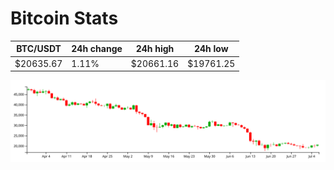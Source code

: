 # Bitcoin Stats

BTC/USDT|24h change|24h high|24h low|
|---|---|---|---|
|$20635.67|1.11%|$20661.16|$19761.25|

<img src="./chart.svg">
